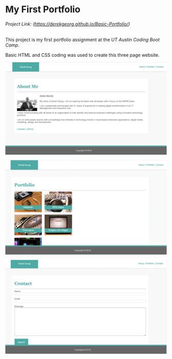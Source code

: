 # My First Portfolio

###### Project Link: (https://derekgeorg.github.io/Basic-Portfolio/)

This project is my first portfolio assignment at the *UT Austin Coding Boot Camp*. 

Basic HTML and CSS coding was used to create this three page website.

![about](/assets/images/about_me.png)

![Portfolio](assets/images/portfolio.png)

![Contact](assets/images/contact.png)



